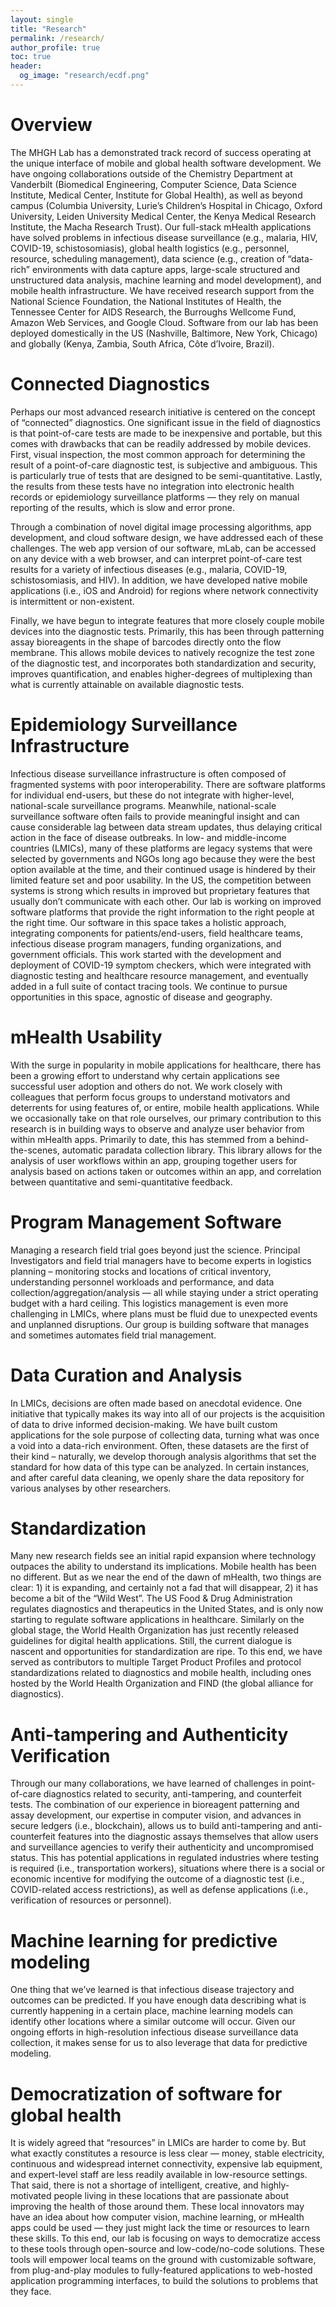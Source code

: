 ```yaml
---
layout: single
title: "Research"
permalink: /research/
author_profile: true
toc: true
header:
  og_image: "research/ecdf.png"
---
```


# Overview
The MHGH Lab has a demonstrated track record of success operating at the unique interface of mobile and global health software development. We have ongoing collaborations outside of the Chemistry Department at Vanderbilt (Biomedical Engineering, Computer Science, Data Science Institute, Medical Center, Institute for Global Health), as well as beyond campus (Columbia University, Lurie’s Children’s Hospital in Chicago, Oxford University, Leiden University Medical Center, the Kenya Medical Research Institute, the Macha Research Trust). Our full-stack mHealth applications have solved problems in infectious disease surveillance (e.g., malaria, HIV, COVID-19, schistosomiasis), global health logistics (e.g., personnel, resource, scheduling management), data science (e.g., creation of “data-rich” environments with data capture apps, large-scale structured and unstructured data analysis, machine learning and model development), and mobile health infrastructure. We have received research support from the National Science Foundation, the National Institutes of Health, the Tennessee Center for AIDS Research, the Burroughs Wellcome Fund, Amazon Web Services, and Google Cloud. Software from our lab has been deployed domestically in the US (Nashville, Baltimore, New York, Chicago) and globally (Kenya, Zambia, South Africa, Côte d’Ivoire, Brazil).

# Connected Diagnostics
Perhaps our most advanced research initiative is centered on the concept of “connected” diagnostics. One significant issue in the field of diagnostics is that point-of-care tests are made to be inexpensive and portable, but this comes with drawbacks that can be readily addressed by mobile devices. First, visual inspection, the most common approach for determining the result of a point-of-care diagnostic test, is subjective and ambiguous. This is particularly true of tests that are designed to be semi-quantitative. Lastly, the results from these tests have no integration into electronic health records or epidemiology surveillance platforms — they rely on manual reporting of the results, which is slow and error prone. 

Through a combination of novel digital image processing algorithms, app development, and cloud software design, we have addressed each of these challenges. The web app version of our software, mLab, can be accessed on any device with a web browser, and can interpret point-of-care test results for a variety of infectious diseases (e.g., malaria, COVID-19, schistosomiasis, and HIV). In addition, we have developed native mobile applications (i.e., iOS and Android) for regions where network connectivity is intermittent or non-existent.

Finally, we have begun to integrate features that more closely couple mobile devices into the diagnostic tests. Primarily, this has been through patterning assay bioreagents in the shape of barcodes directly onto the flow membrane. This allows mobile devices to natively recognize the test zone of the diagnostic test, and incorporates both standardization and security, improves quantification, and enables higher-degrees of multiplexing than what is currently attainable on available diagnostic tests.

# Epidemiology Surveillance Infrastructure
Infectious disease surveillance infrastructure is often composed of fragmented systems with poor interoperability. There are software platforms for individual end-users, but these do not integrate with higher-level, national-scale surveillance programs. Meanwhile, national-scale surveillance software often fails to provide meaningful insight and can cause considerable lag  between data stream updates, thus delaying critical action in the face of disease outbreaks. In low- and middle-income countries (LMICs), many of these platforms are legacy systems that were selected by governments and NGOs long ago because they were the best option available at the time, and their continued usage is hindered by their limited feature set and poor usability. In the US, the competition between systems is strong which results in improved but proprietary features that usually don’t communicate with each other. Our lab is working on improved software platforms that provide the right information to the right people at the right time. Our software in this space takes a holistic approach, integrating components for patients/end-users, field healthcare teams, infectious disease program managers, funding organizations, and government officials. This work started with the development and deployment of COVID-19 symptom checkers, which were integrated with diagnostic testing and healthcare resource management, and eventually added in a full suite of contact tracing tools. We continue to pursue opportunities in this space, agnostic of disease and geography.

# mHealth Usability
With the surge in popularity in mobile applications for healthcare, there has been a growing effort to understand why certain applications see successful user adoption and others do not. We work closely with colleagues that perform focus groups to understand motivators and deterrents for using features of, or entire, mobile health applications. While we occasionally take on that role ourselves, our primary contribution to this research is in building ways to observe and analyze user behavior from within mHealth apps. Primarily to date, this has stemmed from a behind-the-scenes, automatic paradata collection library. This library allows for the analysis of user workflows within an app, grouping together users for analysis based on actions taken or outcomes within an app, and correlation between quantitative and semi-quantitative feedback.

# Program Management Software
Managing a research field trial goes beyond just the science. Principal Investigators and field trial managers have to become experts in logistics planning – monitoring stocks and locations of critical inventory, understanding personnel workloads and performance, and data collection/aggregation/analysis — all while staying under a strict operating budget with a hard ceiling. This logistics management is even more challenging in LMICs, where plans must be fluid due to unexpected events and unplanned disruptions. Our group is building software that manages and sometimes automates field trial management. 

# Data Curation and Analysis
In LMICs, decisions are often made based on anecdotal evidence. One initiative that typically makes its way into all of our projects is the acquisition of data to drive informed decision-making. We have built custom applications for the sole purpose of collecting data, turning what was once a void into a data-rich environment. Often, these datasets are the first of their kind – naturally, we develop thorough analysis algorithms that set the standard for how data of this type can be analyzed. In certain instances, and after careful data cleaning, we openly share the data repository for various analyses by other researchers.

# Standardization
Many new research fields see an initial rapid expansion where technology outpaces the ability to understand its implications. Mobile health has been no different. But as we near the end of the dawn of mHealth, two things are clear: 1) it is expanding, and certainly not a fad that will disappear, 2) it has become a bit of the “Wild West”. The US Food & Drug Administration regulates diagnostics and therapeutics in the United States, and is only now starting to regulate software applications in healthcare. Similarly on the global stage, the World Health Organization has just recently released guidelines for digital health applications. Still, the current dialogue is nascent and opportunities for standardization are ripe. To this end, we have served as contributors to multiple Target Product Profiles and protocol standardizations related to diagnostics and mobile health, including ones hosted by the World Health Organization and FIND (the global alliance for diagnostics).

# Anti-tampering and Authenticity Verification
Through our many collaborations, we have learned of challenges in point-of-care diagnostics related to security, anti-tampering, and counterfeit tests. The combination of our experience in bioreagent patterning and assay development, our expertise in computer vision, and advances in secure ledgers (i.e., blockchain), allows us to build anti-tampering and anti-counterfeit features into the diagnostic assays themselves that allow users and surveillance agencies to verify their authenticity and uncompromised status. This has potential applications in regulated industries where testing is required (i.e., transportation workers), situations where there is a social or economic incentive for modifying the outcome of a diagnostic test (i.e., COVID-related access restrictions), as well as defense applications (i.e., verification of resources or personnel).

# Machine learning for predictive modeling
One thing that we’ve learned is that infectious disease trajectory and outcomes can be predicted. If you have enough data describing what is currently happening in a certain place, machine learning models can identify other locations where a similar outcome will occur. Given our ongoing efforts in high-resolution infectious disease surveillance data collection, it makes sense for us to also leverage that data for predictive modeling.

# Democratization of software for global health
It is widely agreed that “resources” in LMICs are harder to come by. But what exactly constitutes a resource is less clear —  money, stable electricity, continuous and widespread internet connectivity, expensive lab equipment, and expert-level staff are less readily available in low-resource settings. That said, there is not a shortage of intelligent, creative, and highly-motivated people living in these locations that are passionate about improving the health of those around them. These local innovators may have an idea about how computer vision, machine learning, or mHealth apps could be used — they just might lack the time or resources to learn these skills. To this end, our lab is focusing on ways to democratize access to these tools through open-source and low-code/no-code solutions. These tools will empower local teams on the ground with customizable software, from plug-and-play modules to fully-featured applications to web-hosted application programming interfaces, to build the solutions to problems that they face.
